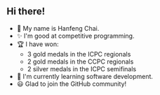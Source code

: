 ## Hi there!

- 👋 My name is Hanfeng Chai.
- ✨ I'm good at competitive programming.
- 🏆 I have won:
  - 3 gold medals in the ICPC regionals
  - 2 gold medals in the CCPC regionals
  - 2 silver medals in the ICPC semifinals
- 🌱 I'm currently learning software development.
- 😃 Glad to join the GitHub community!
